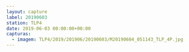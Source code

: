 ```yaml
---
layout: capture
label: 20190603
station: TLP4
date: 2019-06-03 00:00:00+00:00
capturas:
  - imagem: TLP4/2019/201906/20190603/M20190604_051143_TLP_4P.jpg
---
```

